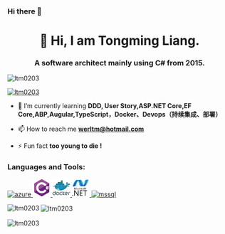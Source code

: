 ### Hi there 👋



<h1 align="center">🌱  Hi, I am Tongming Liang.   
</h1>

<h3 align="center">A software  architect mainly using C# from 2015.</h3>

<p align="left"> <img src="https://komarev.com/ghpvc/?username=ltm0203&label=Profile%20views&color=0e75b6&style=flat" alt="ltm0203" /> </p>
<p align="left"> <a href="https://github.com/ryo-ma/github-profile-trophy"><img src="https://github-profile-trophy.vercel.app/?username=ltm0203" alt="ltm0203" /></a> </p>

- 🌱 I’m currently learning **DDD, User Story,ASP.NET Core,EF Core,ABP,Augular,TypeScript，Docker、Devops（持续集成、部署）**

- 📫 How to reach me **werltm@hotmail.com**

- ⚡ Fun fact **too young to die !**


<h3 align="left">Languages and Tools:</h3>
<p align="left"> <a href="https://azure.microsoft.com/en-in/" target="_blank"> <img src="https://www.vectorlogo.zone/logos/microsoft_azure/microsoft_azure-icon.svg" alt="azure" width="40" height="40"/> </a> <a href="https://www.w3schools.com/cs/" target="_blank"> <img src="https://raw.githubusercontent.com/devicons/devicon/master/icons/csharp/csharp-original.svg" alt="csharp" width="40" height="40"/> </a> <a href="https://www.docker.com/" target="_blank"> <img src="https://raw.githubusercontent.com/devicons/devicon/master/icons/docker/docker-original-wordmark.svg" alt="docker" width="40" height="40"/> </a> <a href="https://dotnet.microsoft.com/" target="_blank"> <img src="https://raw.githubusercontent.com/devicons/devicon/master/icons/dot-net/dot-net-original-wordmark.svg" alt="dotnet" width="40" height="40"/> </a> <a href="https://www.microsoft.com/en-us/sql-server" target="_blank"> <img src="https://www.svgrepo.com/show/303229/microsoft-sql-server-logo.svg" alt="mssql" width="40" height="40"/> </a> </p>

<p><img align="left" src="https://github-readme-stats.vercel.app/api/top-langs?username=ltm0203&show_icons=true&locale=en&layout=compact" alt="ltm0203" /></p>

<p>&nbsp;<img align="center" src="https://github-readme-stats.vercel.app/api?username=ltm0203&show_icons=true&locale=en" alt="ltm0203" /></p>

<p><img align="center" src="https://github-readme-streak-stats.herokuapp.com/?user=ltm0203&" alt="ltm0203" /></p>


 






<!--
**ltm0203/ltm0203** is a ✨ _special_ ✨ repository because its `README.md` (this file) appears on your GitHub profile.

Here are some ideas to get you started:

- 🔭 I’m currently working on ...
- 🌱 I’m currently learning ...
- 👯 I’m looking to collaborate on ...
- 🤔 I’m looking for help with ...
- 💬 Ask me about ...
- 📫 How to reach me: ...
- 😄 Pronouns: ...
- ⚡ Fun fact: ...
-->



  
